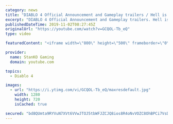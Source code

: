 ```yaml
---
category: news
title: "DIABLO 4 Official Announcement and Gameplay trailers / Hell is Coming"
excerpt: "DIABLO 4 Official Announcement and Gameplay trailers. Hell is Coming my friends. For more game videos and trailers hit that like button, comment,share and ..."
publishedDateTime: 2019-11-02T08:27:45Z
originalUrl: "https://youtube.com/watch?v=GCQOL-Tb_eQ"
type: video

featuredContent: "<iframe width=\"800\" height=\"500\" frameborder=\"0\" src=\"https://www.youtube.com/embed/GCQOL-Tb_eQ\" allow=\"accelerometer; autoplay; encrypted-media; gyroscope; picture-in-picture\" allowfullscreen></iframe>"

provider:
  name: StanKO Gaming
  domain: youtube.com

topics:
  - Diablo 4

images:
  - url: "https://i.ytimg.com/vi/GCQOL-Tb_eQ/maxresdefault.jpg"
    width: 1280
    height: 720
    isCached: true

secured: "bd8QUmta9RYVuN7XVt6VVwJTOJ5tbWFJZCJQ8ios8R4oNvVOZC8OhBPCi7VsDHrANSDR7I5EuYEMn7fE5fEsvgOBq99E7tTpf5GpIPSYsK+RRsR3VXBzXU5oZu3uN+yB2qbqbXQdhyl2hX7XIQ/PmepNoQUPhS7O0Ai2fq+2xWtspZxWfDM0pHbRPCnSyYG+ISOvzhuNz19QC9YdZxU+WhU0yQBiR5Yaq/T0hRaUFVRTEWIf2Qua5BVYi2DQN+wwBvJkh9mJ2TIciVCDtKbMjMYDBzv34pX6S9TmATs3tyfv8Pw5OqZzAl26/kTXR0dYe9qBPgyAIfSXRdFmq8VHxbUWV8bFEPYV0kLE/TLY4GN7F7T/0fJUayTfvJp6Nio4fAOToBI79eKRtrf+Hbbxrw05rh6mbXUrfUL/WOpB3ubfCMXGjyIiJ8/hNOr96FRM;8Lwh/FVtWjk5W6XZBIS6Lw=="
---
```



